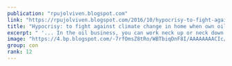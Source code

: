 ```yaml
---
publication: "rpujolviven.blogspot.com"
link: "https://rpujolviven.blogspot.com/2016/10/hypocrisy-to-fight-against-climate.html"
title: "Hypocrisy: to fight against climate change in home when own oil is sold far from your home"
excerpt: " '... In the oil business, you can work neck up or neck down: the first option you enriches while the second you only get dirty ...'     Tay..."
image: "https://4.bp.blogspot.com/-7rfOmsZ8tRo/WBTbiqDnF8I/AAAAAAAACIc/w1Tjeb-f-Zk-F_n4ajsfYhiuwNuiZgDlACLcB/w1200-h630-p-k-no-nu/00096721.jpg"
group: con
rank: 12
---
```

